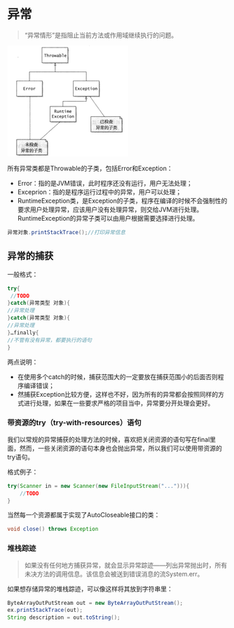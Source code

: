 # 异常

> “异常情形”是指阻止当前方法或作用域继续执行的问题。

![](/assets/exception1.png)

所有异常类都是Throwable的子类，包括Error和Exception：

* Error：指的是JVM错误，此时程序还没有运行，用户无法处理；
* Exceprion：指的是程序运行过程中的异常，用户可以处理；
* RuntimeException类，是Exception的子类，程序在编译的时候不会强制性的要求用户处理异常，应该用户没有处理异常，则交给JVM进行处理。RuntimeException的异常子类可以由用户根据需要选择进行处理。

```java
异常对象.printStackTrace();//打印异常信息
```

## 异常的捕获

一般格式：

```java
try{
 //TODO
}catch(异常类型 对象){
//异常处理
}catch(异常类型 对象){
//异常处理
}…finally{
//不管有没有异常，都要执行的语句
}
```

两点说明：

* 在使用多个catch的时候，捕获范围大的一定要放在捕获范围小的后面否则程序编译错误；
* 然捕获Exception比较方便，这样也不好，因为所有的异常都会按照同样的方式进行处理，如果在一些要求严格的项目当中，异常要分开处理会更好。

### 带资源的try（try-with-resources）语句

我们以常规的异常捕获的处理方法的时候，喜欢把关闭资源的语句写在final里面，然而，一些关闭资源的语句本身也会抛出异常，所以我们可以使用带资源的try语句。

格式例子：

```java
try(Scanner in = new Scanner(new FileInputStream("..."))){
    //TODO
}
```

当然每一个资源都属于实现了AutoCloseable接口的类：

```java
void close() throws Exception
```

### 堆栈踪迹

> 如果没有任何地方捕获异常，就会显示异常踪迹——列出异常抛出时，所有未决方法的调用信息。该信息会被送到错误消息的流System.err。

如果想存储异常的堆栈踪迹，可以像这样将其放到字符串里：

```java
ByteArrayOutPutStream out = new ByteArrayOutPutStream();
ex.printStackTrace(out);
String description = out.toString();
```



